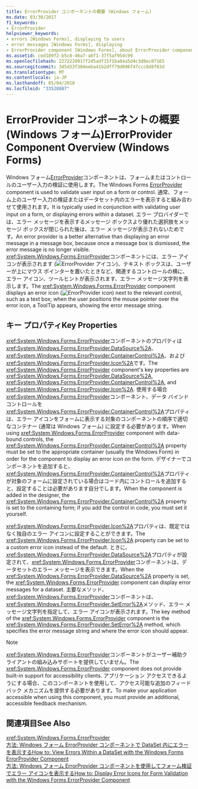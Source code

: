 ```yaml
---
title: ErrorProvider コンポーネントの概要 (Windows フォーム)
ms.date: 03/30/2017
f1_keywords:
- ErrorProvider
helpviewer_keywords:
- errors [Windows Forms], displaying to users
- error messages [Windows Forms], displaying
- ErrorProvider component [Windows Forms], about ErrorProvider component
ms.assetid: ced189f2-b5c8-46a7-a6f1-37f5af95dc99
ms.openlocfilehash: 2272220917f2d5adf15f1ba84a5d4c3d0ec07165
ms.sourcegitcommit: 3d5d33f384eeba41b2dff79d096f47ccc8d8f03d
ms.translationtype: MT
ms.contentlocale: ja-JP
ms.lasthandoff: 05/04/2018
ms.locfileid: "33528887"
---
```

# <a name="errorprovider-component-overview-windows-forms"></a><span data-ttu-id="c7d67-102">ErrorProvider コンポーネントの概要 (Windows フォーム)</span><span class="sxs-lookup"><span data-stu-id="c7d67-102">ErrorProvider Component Overview (Windows Forms)</span></span>
<span data-ttu-id="c7d67-103">Windows フォーム[ErrorProvider](../../../../docs/framework/winforms/controls/errorprovider-component-windows-forms.md)コンポーネントは、フォームまたはコントロールのユーザー入力の検証に使用します。</span><span class="sxs-lookup"><span data-stu-id="c7d67-103">The Windows Forms [ErrorProvider](../../../../docs/framework/winforms/controls/errorprovider-component-windows-forms.md) component is used to validate user input on a form or control.</span></span> <span data-ttu-id="c7d67-104">通常、フォーム上のユーザー入力の検証またはデータセット内のエラーを表示すると組み合わせて使用されます。</span><span class="sxs-lookup"><span data-stu-id="c7d67-104">It is typically used in conjunction with validating user input on a form, or displaying errors within a dataset.</span></span> <span data-ttu-id="c7d67-105">エラー プロバイダーでは、エラー メッセージを表示するメッセージ ボックスより優れた選択肢をメッセージ ボックスが閉じられた後は、エラー メッセージが表示されないためです。</span><span class="sxs-lookup"><span data-stu-id="c7d67-105">An error provider is a better alternative than displaying an error message in a message box, because once a message box is dismissed, the error message is no longer visible.</span></span> <span data-ttu-id="c7d67-106"><xref:System.Windows.Forms.ErrorProvider>コンポーネントには、エラー アイコンが表示されます (![ErrorProvider アイコン](../../../../docs/framework/winforms/controls/media/vberrorprovidericon.gif "vbErrorProviderIcon"))、テキスト ボックスは、ユーザーが上にマウス ポインターを置いたときなど、関連するコントロールの横に、エラー アイコン、ツールヒントが表示されます、エラー メッセージ文字列を表示します。</span><span class="sxs-lookup"><span data-stu-id="c7d67-106">The <xref:System.Windows.Forms.ErrorProvider> component displays an error icon (![ErrorProvider icon](../../../../docs/framework/winforms/controls/media/vberrorprovidericon.gif "vbErrorProviderIcon")) next to the relevant control, such as a text box; when the user positions the mouse pointer over the error icon, a ToolTip appears, showing the error message string.</span></span>  
  
## <a name="key-properties"></a><span data-ttu-id="c7d67-107">キー プロパティ</span><span class="sxs-lookup"><span data-stu-id="c7d67-107">Key Properties</span></span>  
 <span data-ttu-id="c7d67-108"><xref:System.Windows.Forms.ErrorProvider>コンポーネントのプロパティは<xref:System.Windows.Forms.ErrorProvider.DataSource%2A>、 <xref:System.Windows.Forms.ErrorProvider.ContainerControl%2A>、および<xref:System.Windows.Forms.ErrorProvider.Icon%2A>です。</span><span class="sxs-lookup"><span data-stu-id="c7d67-108">The <xref:System.Windows.Forms.ErrorProvider> component's key properties are <xref:System.Windows.Forms.ErrorProvider.DataSource%2A>, <xref:System.Windows.Forms.ErrorProvider.ContainerControl%2A>, and <xref:System.Windows.Forms.ErrorProvider.Icon%2A>.</span></span> <span data-ttu-id="c7d67-109">使用する場合<xref:System.Windows.Forms.ErrorProvider>コンポーネント、データ バインド コントロールを<xref:System.Windows.Forms.ErrorProvider.ContainerControl%2A>プロパティは、エラー アイコンをフォームに表示する対象のコンポーネントの順序で適切なコンテナー (通常は Windows フォーム) に設定する必要があります。</span><span class="sxs-lookup"><span data-stu-id="c7d67-109">When using <xref:System.Windows.Forms.ErrorProvider> component with data-bound controls, the <xref:System.Windows.Forms.ErrorProvider.ContainerControl%2A> property must be set to the appropriate container (usually the Windows Form) in order for the component to display an error icon on the form.</span></span> <span data-ttu-id="c7d67-110">デザイナーでコンポーネントを追加すると、<xref:System.Windows.Forms.ErrorProvider.ContainerControl%2A>プロパティが対象のフォームに設定されている場合はコード内にコントロールを追加すると、設定することは必要があります自分でします。</span><span class="sxs-lookup"><span data-stu-id="c7d67-110">When the component is added in the designer, the <xref:System.Windows.Forms.ErrorProvider.ContainerControl%2A> property is set to the containing form; if you add the control in code, you must set it yourself.</span></span>  
  
 <span data-ttu-id="c7d67-111"><xref:System.Windows.Forms.ErrorProvider.Icon%2A>プロパティは、既定ではなく独自のエラー アイコンに設定することができます。</span><span class="sxs-lookup"><span data-stu-id="c7d67-111">The <xref:System.Windows.Forms.ErrorProvider.Icon%2A> property can be set to a custom error icon instead of the default.</span></span> <span data-ttu-id="c7d67-112">ときに、<xref:System.Windows.Forms.ErrorProvider.DataSource%2A>プロパティが設定されて、<xref:System.Windows.Forms.ErrorProvider>コンポーネントは、データセットのエラー メッセージを表示できます。</span><span class="sxs-lookup"><span data-stu-id="c7d67-112">When the <xref:System.Windows.Forms.ErrorProvider.DataSource%2A> property is set, the <xref:System.Windows.Forms.ErrorProvider> component can display error messages for a dataset.</span></span> <span data-ttu-id="c7d67-113">主要なメソッド、<xref:System.Windows.Forms.ErrorProvider>コンポーネントは、<xref:System.Windows.Forms.ErrorProvider.SetError%2A>メソッド、エラー メッセージ文字列を指定して、エラー アイコンが表示されます。</span><span class="sxs-lookup"><span data-stu-id="c7d67-113">The key method of the <xref:System.Windows.Forms.ErrorProvider> component is the <xref:System.Windows.Forms.ErrorProvider.SetError%2A> method, which specifies the error message string and where the error icon should appear.</span></span>  
  
> [!NOTE]
>  <span data-ttu-id="c7d67-114"><xref:System.Windows.Forms.ErrorProvider>コンポーネントがユーザー補助クライアントの組み込みサポートを提供していません。</span><span class="sxs-lookup"><span data-stu-id="c7d67-114">The <xref:System.Windows.Forms.ErrorProvider> component does not provide built-in support for accessibility clients.</span></span> <span data-ttu-id="c7d67-115">アプリケーション アクセスできるようにする場合、このコンポーネントを使用して、アクセス可能な追加のフィードバック メカニズムを提供する必要があります。</span><span class="sxs-lookup"><span data-stu-id="c7d67-115">To make your application accessible when using this component, you must provide an additional, accessible feedback mechanism.</span></span>  
  
## <a name="see-also"></a><span data-ttu-id="c7d67-116">関連項目</span><span class="sxs-lookup"><span data-stu-id="c7d67-116">See Also</span></span>  
 <xref:System.Windows.Forms.ErrorProvider>  
 [<span data-ttu-id="c7d67-117">方法: Windows フォーム ErrorProvider コンポーネントで DataSet 内にエラーを表示する</span><span class="sxs-lookup"><span data-stu-id="c7d67-117">How to: View Errors Within a DataSet with the Windows Forms ErrorProvider Component</span></span>](../../../../docs/framework/winforms/controls/view-errors-within-a-dataset-with-wf-errorprovider-component.md)  
 [<span data-ttu-id="c7d67-118">方法: Windows フォーム ErrorProvider コンポーネントを使用してフォーム検証でエラー アイコンを表示する</span><span class="sxs-lookup"><span data-stu-id="c7d67-118">How to: Display Error Icons for Form Validation with the Windows Forms ErrorProvider Component</span></span>](../../../../docs/framework/winforms/controls/display-error-icons-for-form-validation-with-wf-errorprovider.md)
